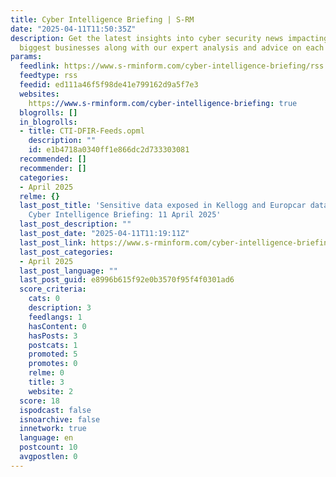 ```yaml
---
title: Cyber Intelligence Briefing | S-RM
date: "2025-04-11T11:50:35Z"
description: Get the latest insights into cyber security news impacting the world’s
  biggest businesses along with our expert analysis and advice on each story.
params:
  feedlink: https://www.s-rminform.com/cyber-intelligence-briefing/rss.xml
  feedtype: rss
  feedid: ed111a46f5f98de41e799162d9a5f7e3
  websites:
    https://www.s-rminform.com/cyber-intelligence-briefing: true
  blogrolls: []
  in_blogrolls:
  - title: CTI-DFIR-Feeds.opml
    description: ""
    id: e1b4718a0340ff1e866dc2d733303081
  recommended: []
  recommender: []
  categories:
  - April 2025
  relme: {}
  last_post_title: 'Sensitive data exposed in Kellogg and Europcar data breaches |
    Cyber Intelligence Briefing: 11 April 2025'
  last_post_description: ""
  last_post_date: "2025-04-11T11:19:11Z"
  last_post_link: https://www.s-rminform.com/cyber-intelligence-briefing/cyber-intelligence-briefing-april-2025-11
  last_post_categories:
  - April 2025
  last_post_language: ""
  last_post_guid: e8996b615f92e0b3570f95f4f0301ad6
  score_criteria:
    cats: 0
    description: 3
    feedlangs: 1
    hasContent: 0
    hasPosts: 3
    postcats: 1
    promoted: 5
    promotes: 0
    relme: 0
    title: 3
    website: 2
  score: 18
  ispodcast: false
  isnoarchive: false
  innetwork: true
  language: en
  postcount: 10
  avgpostlen: 0
---
```

